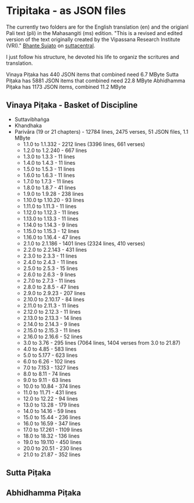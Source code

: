 # Tripitaka - as JSON files

The currently two folders are for the English translation (en) and the origianl Pali text (pli) in the Mahasangiti (ms) edition. "This is a revised and edited version of the text originally created by the Vipassana Research Institute (VRI)." [Bhante Sujato](https://en.wikipedia.org/wiki/Bhante_Sujato) on [suttacentral](https://discourse.suttacentral.net/t/what-is-the-difference-between-the-pali-text-of-the-vri-and-that-of-the-mahasa-giti/2667).

I just follow his structure, he devoted his life to organiz the scritures and translation.

Vinaya Piṭaka has 440 JSON items that combined need 6.7 MByte
Sutta Piṭaka has 5881 JSON items that combined need 22.8 MByte
Abhidhamma Piṭaka has 1173 JSON items, combined 11.2 MByte

## Vinaya Piṭaka - Basket of Discipline

- Suttavibhaṅga
- Khandhaka
- Parivāra (19 or 21 chapters) - 12784 lines, 2475 verses, 51 JSON files, 1.1 MByte
  - 1.1.0 to 1.1.332 - 2212 lines (3396 lines, 661 verses)
  - 1.2.0 to 1.2.240 - 667 lines
  - 1.3.0 to 1.3.3 - 11 lines
  - 1.4.0 to 1.4.3 - 11 lines
  - 1.5.0 to 1.5.3 - 11 lines
  - 1.6.0 to 1.6.3 - 11 lines
  - 1.7.0 to 1.7.3 - 11 lines
  - 1.8.0 to 1.8.7 - 41 lines
  - 1.9.0 to 1.9.28 - 238 lines
  - 1.10.0 tp 1.10.20 - 93 lines
  - 1.11.0 to 1.11.3 - 11 lines
  - 1.12.0 to 1.12.3 - 11 lines
  - 1.13.0 to 1.13.3 - 11 lines
  - 1.14.0 to 1.14.3 - 9 lines
  - 1.15.0 to 1.15.3 - 12 lines
  - 1.16.0 to 1.16.4 - 47 lines
  - 2.1.0 to 2.1.186 - 1401 lines (2324 lines, 410 verses)
  - 2.2.0 to 2.2.143 - 431 lines
  - 2.3.0 to 2.3.3 - 11 lines
  - 2.4.0 to 2.4.3 - 11 lines
  - 2.5.0 to 2.5.3 - 15 lines
  - 2.6.0 to 2.6.3 - 9 lines
  - 2.7.0 to 2.7.3 - 11 lines
  - 2.8.0 to 2.8.5 - 47 lines
  - 2.9.0 to 2.9.23 - 207 lines
  - 2.10.0 to 2.10.17 - 84 lines
  - 2.11.0 to 2.11.3 - 11 lines
  - 2.12.0 to 2.12.3 - 11 lines
  - 2.13.0 to 2.13.3 - 14 lines
  - 2.14.0 to 2.14.3 - 9 lines
  - 2.15.0 to 2.15.3 - 11 lines
  - 2.16.0 to 2.16.6 - 52 lines
  - 3.0 to 3.76 - 295 lines (7064 lines, 1404 verses from 3.0 to 21.87)
  - 4.0 to 4.85 - 583 lines
  - 5.0 to 5.177 - 623 lines
  - 6.0 to 6.26 - 102 lines
  - 7.0 to 7.153 - 1327 lines
  - 8.0 to 8.11 - 74 lines
  - 9.0 to 9.11 - 63 lines
  - 10.0 to 10.84 - 374 lines
  - 11.0 to 11.71 - 431 lines
  - 12.0 to 12.22 - 94 lines
  - 13.0 to 13.28 - 179 lines
  - 14.0 to 14.16 - 59 lines
  - 15.0 to 15.44 - 236 lines
  - 16.0 to 16.59 - 347 lines
  - 17.0 to 17.261 - 1109 lines
  - 18.0 to 18.32 - 136 lines
  - 19.0 to 19.110 - 450 lines
  - 20.0 to 20.51 - 230 lines
  - 21.0 to 21.87 - 352 lines

## Sutta Piṭaka

## Abhidhamma Piṭaka
